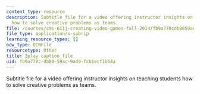 ```yaml
---
content_type: resource
description: Subtitle file for a video offering instructor insights on teaching students
  how to solve creative problems as teams.
file: /courses/cms-611j-creating-video-games-fall-2014/fb9a770cdb8059ac9a49fcb1ecf1b64a_Y7cMih9O8es.srt
file_type: application/x-subrip
learning_resource_types: []
ocw_type: OCWFile
resourcetype: Other
title: 3play caption file
uid: fb9a770c-db80-59ac-9a49-fcb1ecf1b64a
---
```

Subtitle file for a video offering instructor insights on teaching students how to solve creative problems as teams.